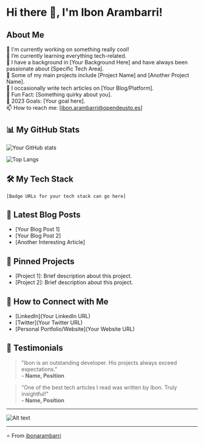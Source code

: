 # Hi there 👋, I'm Ibon Arambarri!

## About Me

🔭 I'm currently working on something really cool!  
🌱 I’m currently learning everything tech-related.  
📖 I have a background in [Your Background Here] and have always been passionate about [Specific Tech Area].  
🚀 Some of my main projects include [Project Name] and [Another Project Name].  
📝 I occasionally write tech articles on [Your Blog/Platform].  
🎉 Fun Fact: [Something quirky about you].  
🥅 2023 Goals: [Your goal here].  
📫 How to reach me: [ibon.arambarri@opendeusto.es]

## 📊 My GitHub Stats

![Your GitHub stats](https://github-readme-stats.vercel.app/api?username=ibonarambarri&show_icons=true&count_private=true&hide=stars)

![Top Langs](https://github-readme-stats.vercel.app/api/top-langs/?username=ibonarambarri&layout=compact)

## 🛠️ My Tech Stack

```[Badge URLs for your tech stack can go here]```

## 📜 Latest Blog Posts

- [Your Blog Post 1]
- [Your Blog Post 2]
- [Another Interesting Article]

## 📌 Pinned Projects

- [Project 1]: Brief description about this project.
- [Project 2]: Brief description about this project.

## 🤝 How to Connect with Me

- [LinkedIn](Your LinkedIn URL)
- [Twitter](Your Twitter URL)
- [Personal Portfolio/Website](Your Website URL)

## 💬 Testimonials

> "Ibon is an outstanding developer. His projects always exceed expectations."  
> **- Name, Position**

> "One of the best tech articles I read was written by Ibon. Truly insightful!"  
> **- Name, Position**

---

![Alt text](https://spotify-recently-played-readme.vercel.app/api?user=31ppqhhzpuatw6rzpcjkpeapsyca)

---

⭐️ From [ibonarambarri](https://github.com/ibonarambarri)
